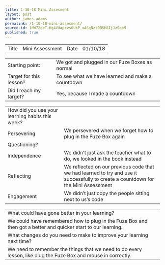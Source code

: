 ```yaml
---
title: 1-10-18 Mini Assesment
layout: post
author: james.adams
permalink: /1-10-18-mini-assesment/
source-id: 1NW72oeT-Kg4VUaprvs0UkP_xASqNzt0BSH8IjJzSqoM
published: true
---
```

<table>
  <tr>
    <td>Title</td>
    <td>Mini Assessment</td>
    <td>Date</td>
    <td>01/10/18</td>
  </tr>
</table>


<table>
  <tr>
    <td>Starting point:</td>
    <td>We got and plugged in our Fuze Boxes as normal</td>
  </tr>
  <tr>
    <td>Target for this lesson?</td>
    <td>To see what we have learned and make a countdown</td>
  </tr>
  <tr>
    <td>Did I reach my target? </td>
    <td>Yes, because I made a countdown</td>
  </tr>
</table>


<table>
  <tr>
    <td>How did you use your learning habits this week?</td>
    <td></td>
  </tr>
  <tr>
    <td>Persevering</td>
    <td>We persevered when we forget how to plug in the Fuze Box again</td>
  </tr>
  <tr>
    <td>Questioning?</td>
    <td></td>
  </tr>
  <tr>
    <td>Independence</td>
    <td>We didn't just ask the teacher what to do, we looked in the book instead</td>
  </tr>
  <tr>
    <td>Reflecting</td>
    <td>We reflected on our previous code that we had learned to try and use it successfully to create a countdown for the Mini Assessment</td>
  </tr>
  <tr>
    <td>Engagement</td>
    <td>We didn’t just copy the people sitting next to us’s code</td>
  </tr>
</table>


<table>
  <tr>
    <td>What could have gone better in your learning?</td>
    <td></td>
  </tr>
  <tr>
    <td>We could have remembered how to plug in the Fuze Box and then got a better and quicker start to our learning.</td>
    <td></td>
  </tr>
  <tr>
    <td>What changes do you need to make to improve your learning next time?</td>
    <td></td>
  </tr>
  <tr>
    <td>We need to remember the things that we need to do every lesson, like plug the Fuze Box and mouse in correctly.</td>
    <td></td>
  </tr>
</table>


